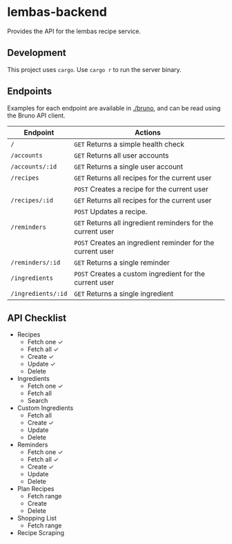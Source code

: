 # lembas-backend

Provides the API for the lembas recipe service.

## Development

This project uses `cargo`. Use `cargo r` to run the server binary.

## Endpoints

Examples for each endpoint are available in [./bruno](./bruno/), and can be read using the Bruno API client.

|Endpoint|Actions
|-|-
|`/`                |`GET` Returns a simple health check
|`/accounts`        |`GET` Returns all user accounts
|`/accounts/:id`    |`GET` Returns a single user account
|`/recipes`         |`GET` Returns all recipes for the current user
|                   |`POST` Creates a recipe for the current user
|`/recipes/:id`     |`GET` Returns all recipes for the current user
|                   |`POST` Updates a recipe.
|`/reminders`       |`GET` Returns all ingredient reminders for the current user
|                   |`POST` Creates an ingredient reminder for the current user
|`/reminders/:id`   |`GET` Returns a single reminder
|`/ingredients`     |`POST` Creates a custom ingredient for the current user
|`/ingredients/:id` |`GET` Returns a single ingredient

## API Checklist

- Recipes
  - Fetch one ✓
  - Fetch all ✓
  - Create ✓
  - Update ✓
  - Delete
- Ingredients
  - Fetch one ✓
  - Fetch all
  - Search
- Custom Ingredients
  - Fetch all
  - Create ✓
  - Update
  - Delete
- Reminders
  - Fetch one ✓
  - Fetch all ✓
  - Create ✓
  - Update
  - Delete
- Plan Recipes
  - Fetch range
  - Create
  - Delete
- Shopping List
  - Fetch range
- Recipe Scraping
